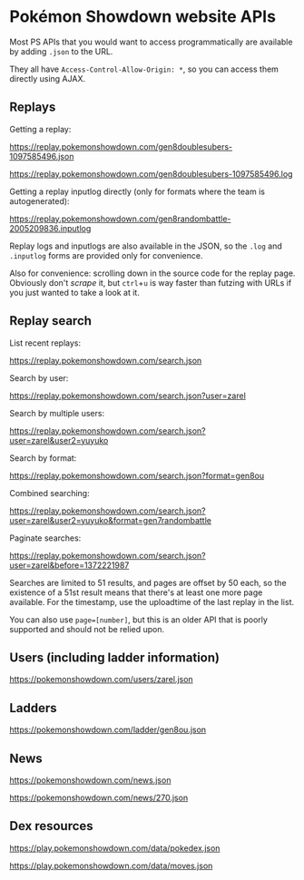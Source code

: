 Pokémon Showdown website APIs
=============================

Most PS APIs that you would want to access programmatically are available by adding `.json` to the URL.

They all have `Access-Control-Allow-Origin: *`, so you can access them directly using AJAX.


Replays
-------

Getting a replay:

https://replay.pokemonshowdown.com/gen8doublesubers-1097585496.json

https://replay.pokemonshowdown.com/gen8doublesubers-1097585496.log

Getting a replay inputlog directly (only for formats where the team is autogenerated):

https://replay.pokemonshowdown.com/gen8randombattle-2005209836.inputlog

Replay logs and inputlogs are also available in the JSON, so the `.log` and `.inputlog` forms are provided only for convenience.

Also for convenience: scrolling down in the source code for the replay page. Obviously don't _scrape_ it, but `ctrl`+`u` is way faster than futzing with URLs if you just wanted to take a look at it.


Replay search
-------------

List recent replays:

https://replay.pokemonshowdown.com/search.json

Search by user:

https://replay.pokemonshowdown.com/search.json?user=zarel

Search by multiple users:

https://replay.pokemonshowdown.com/search.json?user=zarel&user2=yuyuko

Search by format:

https://replay.pokemonshowdown.com/search.json?format=gen8ou

Combined searching:

https://replay.pokemonshowdown.com/search.json?user=zarel&user2=yuyuko&format=gen7randombattle

Paginate searches:

https://replay.pokemonshowdown.com/search.json?user=zarel&before=1372221987

Searches are limited to 51 results, and pages are offset by 50 each, so the existence of a 51st result means that there's at least one more page available. For the timestamp, use the uploadtime of the last replay in the list.

You can also use `page=[number]`, but this is an older API that is poorly supported and should not be relied upon.


Users (including ladder information)
------------------------------------

https://pokemonshowdown.com/users/zarel.json


Ladders
-------

https://pokemonshowdown.com/ladder/gen8ou.json


News
----

https://pokemonshowdown.com/news.json

https://pokemonshowdown.com/news/270.json


Dex resources
-------------

https://play.pokemonshowdown.com/data/pokedex.json

https://play.pokemonshowdown.com/data/moves.json
